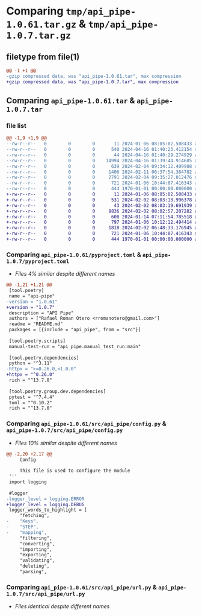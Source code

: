 # Comparing `tmp/api_pipe-1.0.61.tar.gz` & `tmp/api_pipe-1.0.7.tar.gz`

## filetype from file(1)

```diff
@@ -1 +1 @@
-gzip compressed data, was "api_pipe-1.0.61.tar", max compression
+gzip compressed data, was "api_pipe-1.0.7.tar", max compression
```

## Comparing `api_pipe-1.0.61.tar` & `api_pipe-1.0.7.tar`

### file list

```diff
@@ -1,9 +1,9 @@
--rw-r--r--   0        0        0       11 2024-01-06 08:05:02.508433 api_pipe-1.0.61/README.md
--rw-r--r--   0        0        0      540 2024-04-16 01:40:23.412154 api_pipe-1.0.61/pyproject.toml
--rw-r--r--   0        0        0       44 2024-04-16 01:40:29.274929 api_pipe-1.0.61/src/api_pipe/__init__.py
--rw-r--r--   0        0        0    14994 2024-04-16 01:39:44.914685 api_pipe-1.0.61/src/api_pipe/api.py
--rw-r--r--   0        0        0      639 2024-02-04 09:34:12.409908 api_pipe-1.0.61/src/api_pipe/config.py
--rw-r--r--   0        0        0     1406 2024-02-11 06:37:54.364782 api_pipe-1.0.61/src/api_pipe/logger.py
--rw-r--r--   0        0        0     2791 2024-02-04 09:35:27.012476 api_pipe-1.0.61/src/api_pipe/manual_test_run.py
--rw-r--r--   0        0        0      721 2024-01-06 10:44:07.416343 api_pipe-1.0.61/src/api_pipe/url.py
--rw-r--r--   0        0        0      444 1970-01-01 00:00:00.000000 api_pipe-1.0.61/PKG-INFO
+-rw-r--r--   0        0        0       11 2024-01-06 08:05:02.508433 api_pipe-1.0.7/README.md
+-rw-r--r--   0        0        0      531 2024-02-02 08:03:13.996378 api_pipe-1.0.7/pyproject.toml
+-rw-r--r--   0        0        0       43 2024-02-02 08:03:19.691939 api_pipe-1.0.7/src/api_pipe/__init__.py
+-rw-r--r--   0        0        0     8836 2024-02-02 08:02:57.207282 api_pipe-1.0.7/src/api_pipe/api.py
+-rw-r--r--   0        0        0      600 2024-01-14 07:11:54.785518 api_pipe-1.0.7/src/api_pipe/config.py
+-rw-r--r--   0        0        0      797 2024-01-06 10:12:12.494414 api_pipe-1.0.7/src/api_pipe/logger.py
+-rw-r--r--   0        0        0     1818 2024-02-02 06:48:33.176945 api_pipe-1.0.7/src/api_pipe/manual_test_run.py
+-rw-r--r--   0        0        0      721 2024-01-06 10:44:07.416343 api_pipe-1.0.7/src/api_pipe/url.py
+-rw-r--r--   0        0        0      444 1970-01-01 00:00:00.000000 api_pipe-1.0.7/PKG-INFO
```

### Comparing `api_pipe-1.0.61/pyproject.toml` & `api_pipe-1.0.7/pyproject.toml`

 * *Files 4% similar despite different names*

```diff
@@ -1,21 +1,21 @@
 [tool.poetry]
 name = "api-pipe"
-version = "1.0.61"
+version = "1.0.7"
 description = "API Pipe"
 authors = ["Rafael Roman Otero <rromanotero@gmail.com>"]
 readme = "README.md"
 packages = [{include = "api_pipe", from = "src"}]
 
 [tool.poetry.scripts]
 manual-test-run = "api_pipe.manual_test_run:main"
 
 [tool.poetry.dependencies]
 python = "^3.11"
-httpx = ">=0.26.0,<1.0.0"
+httpx = "^0.26.0"
 rich = "^13.7.0"
 
 [tool.poetry.group.dev.dependencies]
 pytest = "^7.4.4"
 toml = "^0.10.2"
 rich = "^13.7.0"
```

### Comparing `api_pipe-1.0.61/src/api_pipe/config.py` & `api_pipe-1.0.7/src/api_pipe/config.py`

 * *Files 10% similar despite different names*

```diff
@@ -2,20 +2,17 @@
     Config
 
     This file is used to configure the module
 '''
 import logging
 
 #logger
-logger_level = logging.ERROR
+logger_level = logging.DEBUG
 logger_words_to_highlight = [
     "fetching",
-    "Keys",
-    "STEP",
-    "mapping",
     "filtering",
     "converting",
     "importing",
     "exporting",
     "validating",
     "deleting",
     "parsing",
```

### Comparing `api_pipe-1.0.61/src/api_pipe/url.py` & `api_pipe-1.0.7/src/api_pipe/url.py`

 * *Files identical despite different names*

